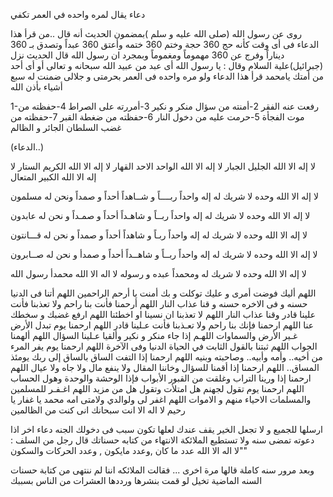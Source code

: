 دعاء يقال لمره واحده في العمر تكفي

روى عن رسول الله (صلى الله عليه و سلم )بمضمون الحديث
أنه قال ..من قرأ هذا الدعاء فى أى وقت كأنه حج 360 حجة
وختم 360 ختمه وأعتق 360 عبداً وتصدق بـ 360 ديناراً وفرج عن 360 مهموماً ومغموماً
وبمجرد ان رسول الله قال الحديث نزل (جبرائيل)علية السلام
وقال : يا رسول الله أى عبد من عبيد الله سبحانه و تعالى أو أى أحد من أمتك يامحمد قرأ هذا الدعاء
ولو مره واحده فى العمر بحرمتى و جلالى ضمنت له سبع أشياء بأذن الله

1-رفعت عنه الفقر
2-أمنته من سؤال منكر و نكير
3-أمررته على الصراط
4-حفظته من موت الفجأة
5-حرمت عليه من دخول النار
6-حفظته من ضغطة القبر
7-حفظته من غضب السلطان الجائر و الظالم

(الدعاء..)

لا إله الا الله الجليل الجبار لا إله الا الله الواحد الاحد القهار
لا إله الا الله الكريم الستار لا إله الا الله الكبير المتعال

لا إله الا الله وحده لا شريك له إله واحداً
ربــــاً و شــاهداً أحداً و صمداً ونحن له مسلمون

لا إله الا الله وحده لا شريك له إله واحداً
ربــاً و شاهـداً أحداً و صمـداً و نحن له عابدون

لا إله الا الله وحده لا شريك له إله واحداً
ربـاً و شاهداً أحداً و صمداً و نحن له قـــانتون

لا إله الا الله وحده لا شريك له إله واحداً
ربــاً و شاهــداً أحداً و صمدأ و نحن له صــابرون

لا إله الا الله وحده لا شريك له
ومحمداً عبده و رسوله
لا اله الا الله محمدأ رسول الله

اللهم أليك فوضت أمرى و عليك توكلت و بك أمنت يا أرحم الراحمين
اللهم أتنا فى الدنيا حسنه و فى الاخره حسنه و قنا عذاب النار
اللهم أرحمنا فأنت بنا راحم ولا تعذبنا فأنت علينا قادر وقنا عذاب النار
اللهم لا تعذبنا ان نسينا او اخطئنا اللهم ارفع غضبك و سخطك عنا اللهم ارحمنا فإنك بنا راحم ولا تعـذبنا فأنت عـلينا قادر اللهم ارحمنا يوم تبدل الأرض غـير الأرض والسماوات
اللهـم إذا جاء منكر و نكير وألقيا عـلينا السؤال اللهم ألهمنا الجواب اللهم ثبتنا بالقول الثابت في الحياة الدنيا وفى الآخرة
اللهم ارحمنا يوم يفر المرء من أخيه.. وأمه وأبيه.. وصاحبته وبنيه
اللهم ارحمنا إذا التفت الساق بالساق إلى ربك يومئذ المساق..
اللهم ارحمنا إذا أقمنا للسؤال وخاننا المقال ولا ينفع مال ولا جاه ولا عيال
اللهم ارحمنا إذا ورينا التراب وغلقت من القبور الأبواب فإذا الوحشة والوحدة وهول الحساب
اللهم ارحمنا يوم تقول لجهنم هل امتلأت وتقول هل من مزيد
اللهم اغـفـر للمسلمين والمسلمات
الاحياء منهم و الاموات
اللهم اغفر لى ولوالدي ولامتى امه محمد يا غفار يا رحيم
لا اله الا انت سبحانك انى كنت من الظالمين

ارسلها للجميع و لا تجعل الخير يقف عندك لعلها تكون سبب فى دخولك الجنه
دعاء اخر اذا دعوته تمضى سنه ولا تستطيع الملائكة الانتهاء من كتابه حسناتك
قال رجل من السلف : "لا اله الا الله عدد ما كان ,وعدد مايكون , وعدد الحركات والسكون"

وبعد مرور سنه كاملة قالها مرة اخرى ... فقالت الملائكه
اننا لم ننتهى من كتابة حسنات السنه الماضية
تخيل لو قمت بنشرها ورددها العشرات من الناس بسببك
